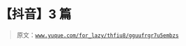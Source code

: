 # 【抖音】3 篇

> 原文：[`www.yuque.com/for_lazy/thfiu8/gguufrgr7u5embzs`](https://www.yuque.com/for_lazy/thfiu8/gguufrgr7u5embzs)

